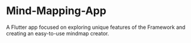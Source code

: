 # Mind-Mapping-App
A Flutter app focused on exploring unique features of the Framework and creating an easy-to-use mindmap creator.
